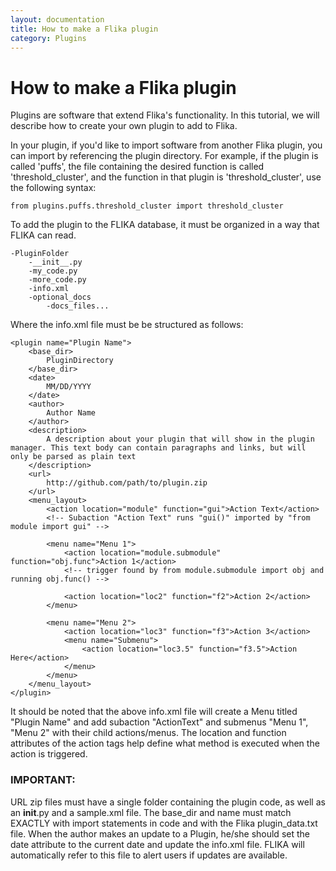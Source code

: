 ```yaml
---
layout: documentation
title: How to make a Flika plugin
category: Plugins
---
```


# How to make a Flika plugin

Plugins are software that extend Flika's functionality.  In this tutorial, we will describe how to create your own plugin to add to Flika.

In your plugin, if you'd like to import software from another Flika plugin, you can import by referencing the plugin directory.  For example, if the plugin is called 'puffs', the file containing the desired function is called 'threshold_cluster', and the function in that plugin is 'threshold_cluster', use the following syntax:



	from plugins.puffs.threshold_cluster import threshold_cluster


To add the plugin to the FLIKA database, it must be organized in a way that FLIKA can read.



	-PluginFolder
	    -__init__.py
	    -my_code.py
	    -more_code.py
	    -info.xml
	    -optional_docs
	        -docs_files...

Where the info.xml file must be be structured as follows:




	<plugin name="Plugin Name">
		<base_dir>
			PluginDirectory
		</base_dir>
		<date>
			MM/DD/YYYY
		</date>
		<author>
			Author Name
		</author>
		<description>
			A description about your plugin that will show in the plugin manager. This text body can contain paragraphs and links, but will only be parsed as plain text
		</description>
		<url>
			http://github.com/path/to/plugin.zip
		</url>
		<menu_layout>
			<action location="module" function="gui">Action Text</action>
			<!-- Subaction "Action Text" runs "gui()" imported by "from module import gui" -->
			
			<menu name="Menu 1">
				<action location="module.submodule" function="obj.func">Action 1</action>
				<!-- trigger found by from module.submodule import obj and running obj.func() -->

				<action location="loc2" function="f2">Action 2</action>
			</menu>
			
			<menu name="Menu 2">
				<action location="loc3" function="f3">Action 3</action>
				<menu name="Submenu">
					<action location="loc3.5" function="f3.5">Action Here</action>
				</menu>
			</menu>
		</menu_layout>
	</plugin>


It should be noted that the above info.xml file will create a Menu titled "Plugin Name" and add subaction "ActionText" and submenus "Menu 1", "Menu 2" with their child actions/menus.  The location and function attributes of the action tags help define what method is executed when the action is triggered.


### IMPORTANT: 
URL zip files must have a single folder containing the plugin code, as well as an __init__.py and a sample.xml file.
The base_dir and name must match EXACTLY with import statements in code and with the Flika plugin_data.txt file.
When the author makes an update to a Plugin, he/she should set the date attribute to the current date and update the info.xml file.  FLIKA will automatically refer to this file to alert users if updates are available.

